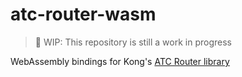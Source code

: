 # atc-router-wasm

> 🚧 WIP: This repository is still a work in progress

WebAssembly bindings for Kong's [ATC Router library](https://github.com/Kong/atc-router)
